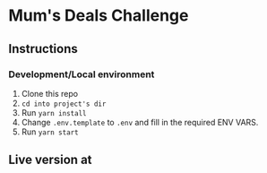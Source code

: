 # Mum's Deals Challenge

## Instructions

### Development/Local environment

1. Clone this repo
2. `cd into project's dir`
3. Run `yarn install`
4. Change `.env.template` to `.env` and fill in the required ENV VARS.
5. Run `yarn start`

## Live version at
